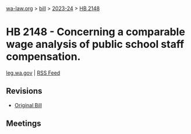 [wa-law.org](/) > [bill](/bill/) > [2023-24](/bill/2023-24/) > [HB 2148](/bill/2023-24/hb/2148/)

# HB 2148 - Concerning a comparable wage analysis of public school staff compensation.
[leg.wa.gov](https://app.leg.wa.gov/billsummary?BillNumber=2148&Year=2023&Initiative=false) | [RSS Feed](./rss.xml)

## Revisions
* [Original Bill](1/)

## Meetings